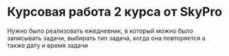 # Курсовая работа 2 курса от SkyPro
Нужно было реализовать ежедневник, в который можно было записывать задачи, выбирать тип задача, когда она повторяется а также дату и время задачи
